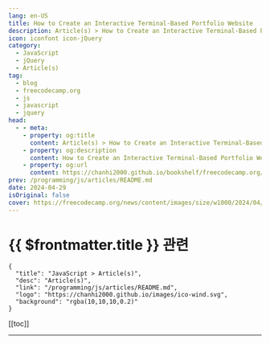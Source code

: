```yaml
---
lang: en-US
title: How to Create an Interactive Terminal-Based Portfolio Website
description: Article(s) > How to Create an Interactive Terminal-Based Portfolio Website
icon: iconfont icon-jQuery
category: 
  - JavaScript
  - jQuery
  - Article(s)
tag: 
  - blog
  - freecodecamp.org
  - js
  - javascript
  - jquery
head:
  - - meta:
    - property: og:title
      content: Article(s) > How to Create an Interactive Terminal-Based Portfolio Website
    - property: og:description
      content: How to Create an Interactive Terminal-Based Portfolio Website
    - property: og:url
      content: https://chanhi2000.github.io/bookshelf/freecodecamp.org/how-to-create-interactive-terminal-based-portfolio.html
prev: /programming/js/articles/README.md
date: 2024-04-29
isOriginal: false
cover: https://freecodecamp.org/news/content/images/size/w1000/2024/04/Przechwycenie-obrazu-ekranu_2024-04-27_15-51-08.png
---
```


# {{ $frontmatter.title }} 관련

```component VPCard
{
  "title": "JavaScript > Article(s)",
  "desc": "Article(s)",
  "link": "/programming/js/articles/README.md",
  "logo": "https://chanhi2000.github.io/images/ico-wind.svg",
  "background": "rgba(10,10,10,0.2)"
}
```

[[toc]]

---

<SiteInfo
  name="How to Create an Interactive Terminal-Based Portfolio Website"
  desc="In this article, you will learn how to create an interactive terminal-based portfolio and résumé in JavaScript. We'll use the jQuery Terminal library (and a few other tools) to create a website that looks like a real terminal. This article will show more advanced usage of the jQuery Terminal"
  url="https://freecodecamp.org/news/how-to-create-interactive-terminal-based-portfolio/"
  logo="https://cdn.freecodecamp.org/universal/favicons/favicon.ico"
  preview="https://freecodecamp.org/news/content/images/size/w1000/2024/04/Przechwycenie-obrazu-ekranu_2024-04-27_15-51-08.png"/>

<!-- TODO: 작성 -->

